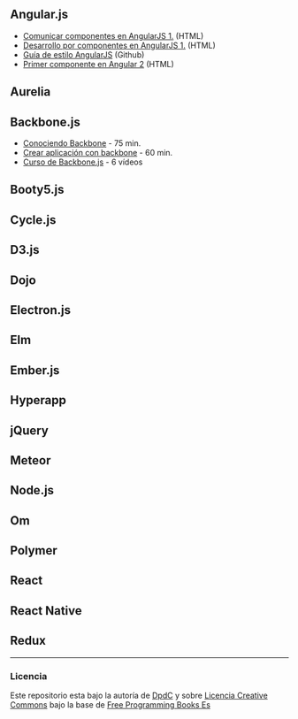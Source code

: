 ## Angular.js

* [Comunicar componentes en AngularJS 1.](https://carlosazaustre.es/formas-de-comunicar-componentes-en-angularjs-1-x/) (HTML)
* [Desarrollo por componentes en AngularJS 1.](https://carlosazaustre.es/desarrollo-por-componentes-con-angular-1-5-con-es6-es2015/) (HTML)
* [Guía de estilo AngularJS](https://github.com/johnpapa/angular-styleguide/blob/master/a1/i18n/es-ES.md#guía-de-estilo-angularjs) (Github)
* [Primer componente en Angular 2](https://platzi.com/blog/crea-componente-angular-2/) (HTML)


## Aurelia

## Backbone.js

* [Conociendo Backbone](https://www.youtube.com/watch?v=IwO0z4JmPvU) - 75 min.
* [Crear aplicación con backbone](https://www.youtube.com/watch?v=pQE5OGGo6KE&list=PLQCgNGUqLK4ms3oHeg-GmcHgf1KyeentC) - 60 min.
* [Curso de Backbone.js](https://www.youtube.com/watch?v=pQE5OGGo6KE&list=PLQCgNGUqLK4ms3oHeg-GmcHgf1KyeentC) - 6 vídeos


## Booty5.js

## Cycle.js

## D3.js

## Dojo

## Electron.js

## Elm

## Ember.js

## Hyperapp

## jQuery

## Meteor

## Node.js

## Om

## Polymer

## React

## React Native

## Redux



---

### Licencia

Este repositorio esta bajo la autoría de [DpdC](http://www.pabloalvarezcorredera.com) y sobre [Licencia Creative Commons](https://creativecommons.org/licenses/by/4.0/deed.es_ES) bajo la base de [Free Programming Books Es](https://github.com/EbookFoundation/free-programming-books/blob/master/free-programming-books-es.md)

